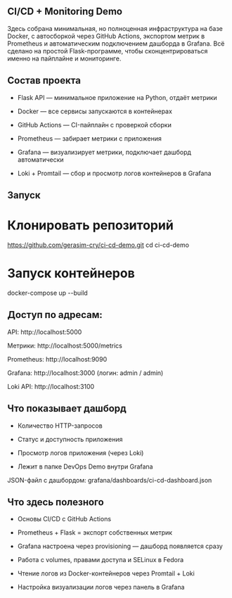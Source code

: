 ## CI/CD + Monitoring Demo

Здесь собрана минимальная, но полноценная инфраструктура на базе Docker, с автосборкой через GitHub Actions, экспортом метрик в Prometheus и автоматическим подключением дашборда в Grafana. Всё сделано на простой Flask-программе, чтобы сконцентрироваться именно на пайплайне и мониторинге.

## Состав проекта

- Flask API — минимальное приложение на Python, отдаёт метрики

- Docker — все сервисы запускаются в контейнерах

- GitHub Actions — CI-пайплайн с проверкой сборки

- Prometheus — забирает метрики с приложения

- Grafana — визуализирует метрики, подключает дашборд автоматически

- Loki + Promtail — сбор и просмотр логов контейнеров в Grafana

## Запуск

# Клонировать репозиторий
https://github.com/gerasim-cry/ci-cd-demo.git
cd ci-cd-demo

# Запуск контейнеров
docker-compose up --build
 
## Доступ по адресам:

API: http://localhost:5000

Метрики: http://localhost:5000/metrics

Prometheus: http://localhost:9090

Grafana: http://localhost:3000 
(логин: admin / admin)

Loki API: http://localhost:3100

## Что показывает дашборд

- Количество HTTP-запросов

- Статус и доступность приложения

- Просмотр логов приложения (через Loki)

- Лежит в папке DevOps Demo внутри Grafana

JSON-файл с дашбордом: grafana/dashboards/ci-cd-dashboard.json

## Что здесь полезного

- Основы CI/CD с GitHub Actions

- Prometheus + Flask = экспорт собственных метрик

- Grafana настроена через provisioning — дашборд появляется сразу

- Работа с volumes, правами доступа и SELinux в Fedora

- Чтение логов из Docker-контейнеров через Promtail + Loki

- Настройка визуализации логов через панель в Grafana
